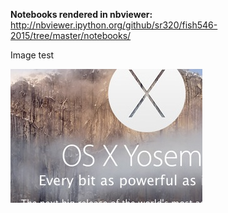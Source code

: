 **Notebooks rendered in nbviewer:** <http://nbviewer.ipython.org/github/sr320/fish546-2015/tree/master/notebooks/>




Image test

![ap](./img/App_Store.jpg)
